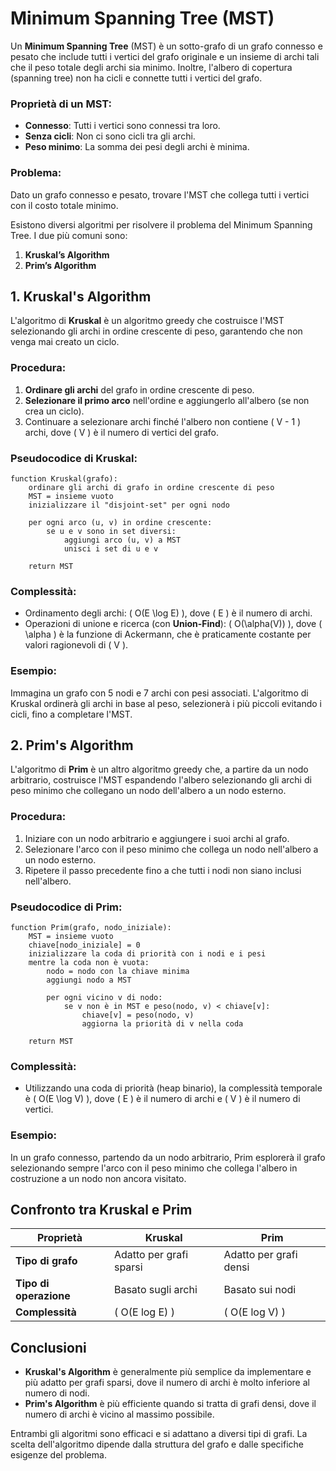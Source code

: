 # Minimum Spanning Tree (MST)

Un **Minimum Spanning Tree** (MST) è un sotto-grafo di un grafo connesso e pesato che include tutti i vertici del grafo originale e un insieme di archi tali che il peso totale degli archi sia minimo. Inoltre, l'albero di copertura (spanning tree) non ha cicli e connette tutti i vertici del grafo.

### Proprietà di un MST:
- **Connesso**: Tutti i vertici sono connessi tra loro.
- **Senza cicli**: Non ci sono cicli tra gli archi.
- **Peso minimo**: La somma dei pesi degli archi è minima.

### Problema:
Dato un grafo connesso e pesato, trovare l'MST che collega tutti i vertici con il costo totale minimo.

Esistono diversi algoritmi per risolvere il problema del Minimum Spanning Tree. I due più comuni sono:

1. **Kruskal’s Algorithm**
2. **Prim’s Algorithm**

## 1. Kruskal's Algorithm

L'algoritmo di **Kruskal** è un algoritmo greedy che costruisce l'MST selezionando gli archi in ordine crescente di peso, garantendo che non venga mai creato un ciclo.

### Procedura:

1. **Ordinare gli archi** del grafo in ordine crescente di peso.
2. **Selezionare il primo arco** nell'ordine e aggiungerlo all'albero (se non crea un ciclo).
3. Continuare a selezionare archi finché l'albero non contiene \( V - 1 \) archi, dove \( V \) è il numero di vertici del grafo.

### Pseudocodice di Kruskal:

```text
function Kruskal(grafo):
    ordinare gli archi di grafo in ordine crescente di peso
    MST = insieme vuoto
    inizializzare il "disjoint-set" per ogni nodo

    per ogni arco (u, v) in ordine crescente:
        se u e v sono in set diversi:
            aggiungi arco (u, v) a MST
            unisci i set di u e v

    return MST
```

### Complessità:
- Ordinamento degli archi: \( O(E \log E) \), dove \( E \) è il numero di archi.
- Operazioni di unione e ricerca (con **Union-Find**): \( O(\alpha(V)) \), dove \( \alpha \) è la funzione di Ackermann, che è praticamente costante per valori ragionevoli di \( V \).

### Esempio:
Immagina un grafo con 5 nodi e 7 archi con pesi associati. L'algoritmo di Kruskal ordinerà gli archi in base al peso, selezionerà i più piccoli evitando i cicli, fino a completare l'MST.

## 2. Prim's Algorithm

L'algoritmo di **Prim** è un altro algoritmo greedy che, a partire da un nodo arbitrario, costruisce l'MST espandendo l'albero selezionando gli archi di peso minimo che collegano un nodo dell'albero a un nodo esterno.

### Procedura:

1. Iniziare con un nodo arbitrario e aggiungere i suoi archi al grafo.
2. Selezionare l'arco con il peso minimo che collega un nodo nell'albero a un nodo esterno.
3. Ripetere il passo precedente fino a che tutti i nodi non siano inclusi nell'albero.

### Pseudocodice di Prim:

```text
function Prim(grafo, nodo_iniziale):
    MST = insieme vuoto
    chiave[nodo_iniziale] = 0
    inizializzare la coda di priorità con i nodi e i pesi
    mentre la coda non è vuota:
        nodo = nodo con la chiave minima
        aggiungi nodo a MST

        per ogni vicino v di nodo:
            se v non è in MST e peso(nodo, v) < chiave[v]:
                chiave[v] = peso(nodo, v)
                aggiorna la priorità di v nella coda

    return MST
```

### Complessità:
- Utilizzando una coda di priorità (heap binario), la complessità temporale è \( O(E \log V) \), dove \( E \) è il numero di archi e \( V \) è il numero di vertici.
  
### Esempio:
In un grafo connesso, partendo da un nodo arbitrario, Prim esplorerà il grafo selezionando sempre l'arco con il peso minimo che collega l'albero in costruzione a un nodo non ancora visitato.

## Confronto tra Kruskal e Prim

| Proprietà         | Kruskal                         | Prim                              |
|-------------------|---------------------------------|-----------------------------------|
| **Tipo di grafo** | Adatto per grafi sparsi         | Adatto per grafi densi            |
| **Tipo di operazione** | Basato sugli archi            | Basato sui nodi                   |
| **Complessità**   | \( O(E log E) \)               | \( O(E log V) \)                 |

## Conclusioni

- **Kruskal's Algorithm** è generalmente più semplice da implementare e più adatto per grafi sparsi, dove il numero di archi è molto inferiore al numero di nodi.
- **Prim's Algorithm** è più efficiente quando si tratta di grafi densi, dove il numero di archi è vicino al massimo possibile.

Entrambi gli algoritmi sono efficaci e si adattano a diversi tipi di grafi. La scelta dell'algoritmo dipende dalla struttura del grafo e dalle specifiche esigenze del problema.

